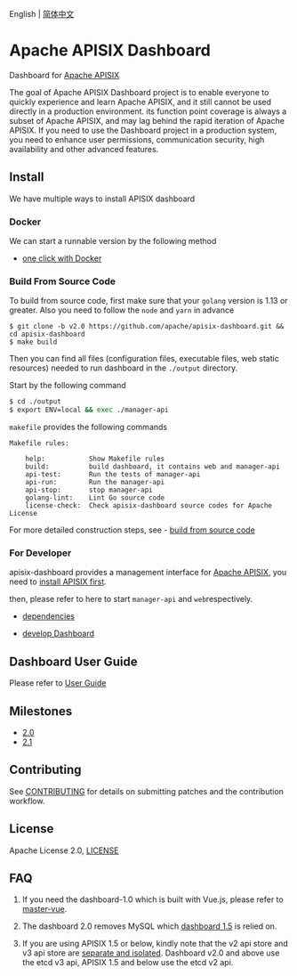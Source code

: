 <!--
#
# Licensed to the Apache Software Foundation (ASF) under one or more
# contributor license agreements.  See the NOTICE file distributed with
# this work for additional information regarding copyright ownership.
# The ASF licenses this file to You under the Apache License, Version 2.0
# (the "License"); you may not use this file except in compliance with
# the License.  You may obtain a copy of the License at
#
#     http://www.apache.org/licenses/LICENSE-2.0
#
# Unless required by applicable law or agreed to in writing, software
# distributed under the License is distributed on an "AS IS" BASIS,
# WITHOUT WARRANTIES OR CONDITIONS OF ANY KIND, either express or implied.
# See the License for the specific language governing permissions and
# limitations under the License.
#
-->

English | [简体中文](./README.zh-CN.md)

# Apache APISIX Dashboard

Dashboard for [Apache APISIX](https://github.com/apache/apisix)

The goal of Apache APISIX Dashboard project is to enable everyone to quickly experience and learn Apache APISIX, and it still cannot be used directly in a production environment. its function point coverage is always a subset of Apache APISIX, and may lag behind the rapid iteration of Apache APISIX. If you need to use the Dashboard project in a production system, you need to enhance user permissions, communication security, high availability and other advanced features.

## Install

We have multiple ways to install APISIX dashboard

### Docker

We can start a runnable version by the following method

- [one click with Docker](./docs/deploy-with-docker.md)

### Build From Source Code

To build from source code, first make sure that your `golang` version is 1.13 or greater.
Also you need to follow the `node` and `yarn` in advance

```
$ git clone -b v2.0 https://github.com/apache/apisix-dashboard.git && cd apisix-dashboard
$ make build
```

Then you can find all files (configuration files, executable files, web static resources) needed to run dashboard in the `./output` directory.

Start by the following command

```sh
$ cd ./output
$ export ENV=local && exec ./manager-api
```

`makefile` provides the following commands

```
Makefile rules:

    help:		    Show Makefile rules
    build:		    build dashboard, it contains web and manager-api
    api-test:		Run the tests of manager-api
    api-run:		Run the manager-api
    api-stop:		stop manager-api
    golang-lint:	Lint Go source code
    license-check:	Check apisix-dashboard source codes for Apache License
```

For more detailed construction steps, see -  [build from source code](./docs/deploy.md)

### For Developer

apisix-dashboard provides a management interface for [Apache APISIX](https://github.com/apache/apisix), you need to [install APISIX first](https://github.com/apache/apisix#configure-and-installation).

then, please refer to here to start `manager-api` and `web`respectively.

- [dependencies](#dependencies)

- [develop Dashboard](./docs/develop.md)

## Dashboard User Guide

Please refer to [User Guide](./docs/USER_GUIDE.md)

## Milestones

- [2.0](https://github.com/apache/apisix-dashboard/milestone/4)
- [2.1](https://github.com/apache/apisix-dashboard/milestone/5)

## Contributing

See [CONTRIBUTING](./CONTRIBUTING.md) for details on submitting patches and the contribution workflow.

## License

Apache License 2.0, [LICENSE](https://github.com/apache/apisix-dashboard/blob/master/LICENSE)

## FAQ

1. If you need the dashboard-1.0 which is built with Vue.js, please refer to [master-vue](https://github.com/apache/apisix-dashboard/tree/master-vue).

2. The dashboard 2.0 removes MySQL which [dashboard 1.5](https://github.com/apache/apisix-dashboard/tree/backup-1.5-latest) is relied on.

3. If you are using APISIX 1.5 or below, kindly note that the v2 api store and v3 api store are [separate and isolated](https://etcd.io/docs/v3.4.0/op-guide/v2-migration/). Dashboard v2.0 and above use the etcd v3 api, APISIX 1.5 and below use the etcd v2 api.
